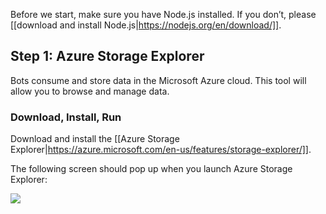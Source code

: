 Before we start, make sure you have Node.js installed. If you don’t, please [[download and install Node.js|https://nodejs.org/en/download/]].

## Step 1: Azure Storage Explorer

Bots consume and store data in the Microsoft Azure cloud. This tool will allow you to browse and manage data.

### Download, Install, Run

Download and install the [[Azure Storage Explorer|https://azure.microsoft.com/en-us/features/storage-explorer/]].

The following screen should pop up when you launch Azure Storage Explorer:

![](Documentation/Media/Dev-Teams-Getting-Sarted-Guide/Azure-Storage-Explorer-01.png )
